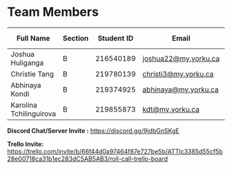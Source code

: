 # Team Members

| Full Name | Section | Student ID | Email | Best Way to Contact  | Discord Username |
|-----------|--------|------------|-------|----------------------|------------------|
| Joshua Huliganga | B | 216540189 | joshua22@my.yorku.ca | Discord              | jokatsu |
| Christie Tang | B | 219780139 | christi3@my.yorku.ca | Discord              | khristie |
| Abhinaya Kondi| B | 219374925 | abhinaya@my.yorku.ca | Discord              | nownew1 |
| Karolina Tchilinguirova | B | 219855873| kdt@my.yorku.ca | Discord / 4165281214 | karolina.tch |

**Discord Chat/Server Invite :** https://discord.gg/9jdbGnSKgE

**Trello Invite:** https://trello.com/invite/b/66f44d0a97464f87e727be5b/ATTIc3385d55cf5b28e00718ca31b1ec283dC5AB5AB3/roll-call-trello-board


